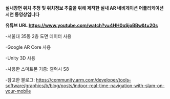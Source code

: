 **실내장면 위치 추정 및 위치정보 추출을 위해 제작한 실내 AR 네비게이션 어플리케이션 시연 동영상입니다**

**유튜브 URL
https://www.youtube.com/watch?v=4HH0oSjoBBw&t=20s**







-서울대 35동 2층 도면 데이터 사용



-Google AR Core 사용


-Unity 3D 사용


-사용한 스마트폰 기종: 갤럭시 S8


-참고한 블로그: https://community.arm.com/developer/tools-software/graphics/b/blog/posts/indoor-real-time-navigation-with-slam-on-your-mobile
